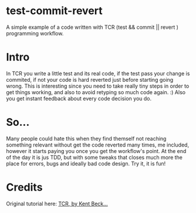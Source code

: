 # test-commit-revert
A simple example of a code written with TCR (test && commit || revert ) programming workflow.

# Intro
In TCR you write a little test and its real code, if the test pass your change is commited, if not your code is hard reverted just before starting going wrong.
This is interesting since you need to take really tiny steps in order to get things working, and also to avoid retyping so much code again. :)
Also you get instant feedback about every code decision you do.

# So...
Many people could hate this when they find themself not reaching something relevant without get the code reverted many times, me included, 
however it starts paying you once you get the workflow's point. At the end of the day it is jus TDD, but with some tweaks that closes much 
more the place for errors, bugs and ideally bad code design. Try it, it is fun!

# Credits
Original tutorial here: [TCR, by Kent Beck... ](https://www.youtube.com/watch?v=Aof0F9DvTFg&list=PLlmVY7qtgT_nhLyIbeAaUlFOWbWT5y53t)


